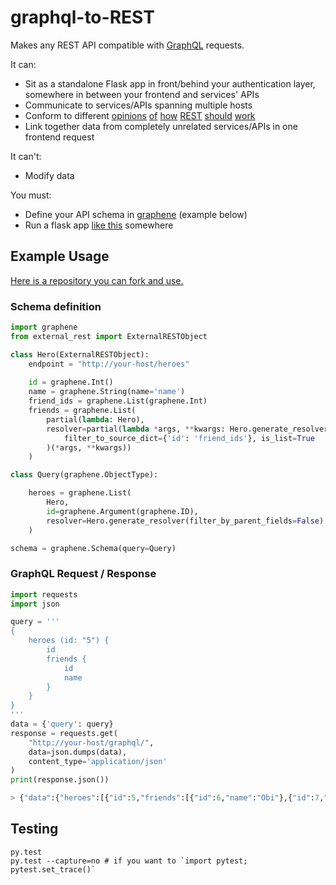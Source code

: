 # graphql-to-REST

Makes any REST API compatible with [GraphQL](http://graphql.org/learn/) requests.

It can:

* Sit as a standalone Flask app in front/behind your authentication layer, somewhere in between your frontend and services' APIs
* Communicate to services/APIs spanning multiple hosts
* Conform to different [opinions](https://cloud.google.com/apis/design/) [of](https://hackernoon.com/restful-api-designing-guidelines-the-best-practices-60e1d954e7c9) [how](https://docs.atlassian.com/jira/REST/cloud/) [REST](https://github.com/Microsoft/api-guidelines/blob/vNext/Guidelines.md) [should](https://docs.stormpath.com/rest/product-guide/latest/reference.html) [work](http://www.vinaysahni.com/best-practices-for-a-pragmatic-restful-api)
* Link together data from completely unrelated services/APIs in one frontend request

It can't:

* Modify data

You must:

* Define your API schema in [graphene](https://github.com/graphql-python/graphene) (example below)
* Run a flask app [like this](https://github.com/curiousest/graphql-to-rest-example) somewhere

## Example Usage

[Here is a repository you can fork and use.](https://github.com/curiousest/graphql-to-rest-example)

### Schema definition

```python
import graphene
from external_rest import ExternalRESTObject

class Hero(ExternalRESTObject):
    endpoint = "http://your-host/heroes"
    
    id = graphene.Int()
    name = graphene.String(name='name')
    friend_ids = graphene.List(graphene.Int)
    friends = graphene.List(
        partial(lambda: Hero),
        resolver=partial(lambda *args, **kwargs: Hero.generate_resolver(
            filter_to_source_dict={'id': 'friend_ids'}, is_list=True
        )(*args, **kwargs))
    )

class Query(graphene.ObjectType):

    heroes = graphene.List(
        Hero,
        id=graphene.Argument(graphene.ID),
        resolver=Hero.generate_resolver(filter_by_parent_fields=False)
    )

schema = graphene.Schema(query=Query)
```

### GraphQL Request / Response

```python
import requests
import json

query = '''
{
    heroes (id: "5") {
        id
        friends {
            id
            name
        }
    }
}
'''
data = {'query': query}
response = requests.get(
    "http://your-host/graphql/", 
    data=json.dumps(data), 
    content_type='application/json'
)
print(response.json())

> {"data":{"heroes":[{"id":5,"friends":[{"id":6,"name":"Obi"},{"id":7,"name":"Yoda"}]}]}}

```

## Testing

```
py.test
py.test --capture=no # if you want to `import pytest; pytest.set_trace()`
```
